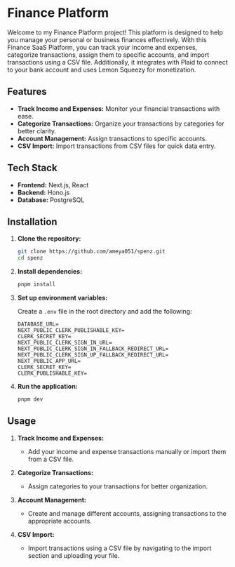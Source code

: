 # Finance Platform

Welcome to my Finance Platform project! This platform is designed to help you manage your personal or business finances effectively. With this Finance SaaS Platform, you can track your income and expenses, categorize transactions, assign them to specific accounts, and import transactions using a CSV file. Additionally, it integrates with Plaid to connect to your bank account and uses Lemon Squeezy for monetization.

## Features

- **Track Income and Expenses:** Monitor your financial transactions with ease.
- **Categorize Transactions:** Organize your transactions by categories for better clarity.
- **Account Management:** Assign transactions to specific accounts.
- **CSV Import:** Import transactions from CSV files for quick data entry.

## Tech Stack

- **Frontend:** Next.js, React
- **Backend:** Hono.js
- **Database:** PostgreSQL

## Installation

1. **Clone the repository:**

   ```bash
   git clone https://github.com/ameya051/spenz.git
   cd spenz
   ```

2. **Install dependencies:**

   ```bash
   pnpm install
   ```

3. **Set up environment variables:**

   Create a `.env` file in the root directory and add the following:

   ```env
   DATABASE_URL=
   NEXT_PUBLIC_CLERK_PUBLISHABLE_KEY=
   CLERK_SECRET_KEY=
   NEXT_PUBLIC_CLERK_SIGN_IN_URL=
   NEXT_PUBLIC_CLERK_SIGN_IN_FALLBACK_REDIRECT_URL=
   NEXT_PUBLIC_CLERK_SIGN_UP_FALLBACK_REDIRECT_URL=
   NEXT_PUBLIC_APP_URL=
   CLERK_SECRET_KEY=
   CLERK_PUBLISHABLE_KEY=
   ```

4. **Run the application:**

   ```bash
   pnpm dev
   ```

## Usage

1. **Track Income and Expenses:**

   - Add your income and expense transactions manually or import them from a CSV file.

2. **Categorize Transactions:**

   - Assign categories to your transactions for better organization.

3. **Account Management:**

   - Create and manage different accounts, assigning transactions to the appropriate accounts.

4. **CSV Import:**

   - Import transactions using a CSV file by navigating to the import section and uploading your file.


